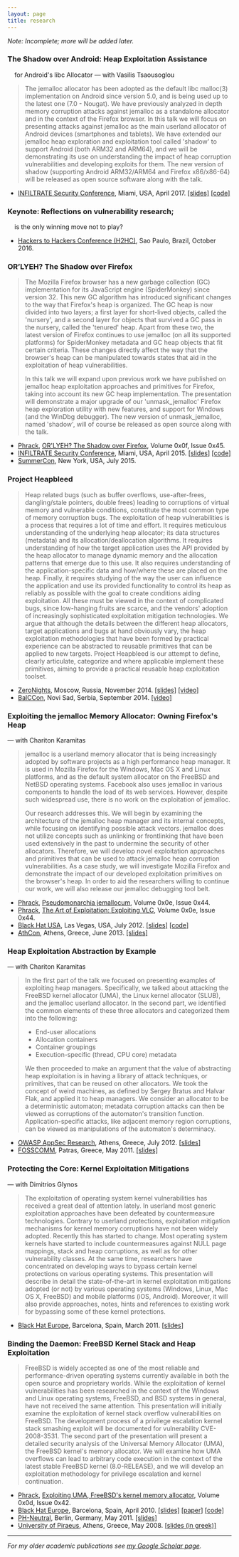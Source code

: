 ```yaml
---
layout: page
title: research
---
```


*Note: Incomplete; more will be added later.*

### The Shadow over Android: Heap Exploitation Assistance  
&nbsp;&nbsp;&nbsp;&nbsp;for Android's libc Allocator
&mdash; with Vasilis Tsaousoglou

> The jemalloc allocator has been adopted as the default libc malloc(3)
> implementation on Android since version 5.0, and is being used up to the
> latest one (7.0 - Nougat). We have previously analyzed in depth memory
> corruption attacks against jemalloc as a standalone allocator and in the
> context of the Firefox browser. In this talk we will focus on presenting
> attacks against jemalloc as the main userland allocator of Android devices
> (smartphones and tablets). We have extended our jemalloc heap exploration
> and exploitation tool called 'shadow' to support Android (both ARM32 and
> ARM64), and we will be demonstrating its use on understanding the impact of
> heap corruption vulnerabilities and developing exploits for them. The new
> version of shadow (supporting Android ARM32/ARM64 and Firefox x86/x86-64)
> will be released as open source software along with the talk.

* [INFILTRATE Security Conference](http://www.infiltratecon.org/archives/), Miami, USA,
April 2017. [[slides]](https://speakerdeck.com/argp/the-shadow-over-android)
[[code]](https://github.com/CENSUS/shadow)

### Keynote: Reflections on vulnerability research;  
&nbsp;&nbsp;&nbsp;&nbsp;is the only winning move not to play?

* [Hackers to Hackers Conference (H2HC)](https://www.h2hc.com.br/h2hc/en/eventos),
Sao Paulo, Brazil, October 2016.

### OR’LYEH? The Shadow over Firefox

> The Mozilla Firefox browser has a new garbage collection (GC) implementation
> for its JavaScript engine (SpiderMonkey) since version 32. This new GC algorithm
> has introduced significant changes to the way that Firefox's heap is organized.
> The GC heap is now divided into two layers; a first layer for short-lived
> objects, called the 'nursery', and a second layer for objects that survived
> a GC pass in the nursery, called the 'tenured' heap. Apart from these two, the
> latest version of Firefox continues to use jemalloc (on all its supported platforms)
> for SpiderMonkey metadata and GC heap objects that fit certain criteria. These
> changes directly affect the way that the browser's heap can be manipulated towards
> states that aid in the exploitation of heap vulnerabilities.
>
> In this talk we will expand upon previous work we have published on jemalloc heap
> exploitation approaches and primitives for Firefox, taking into account its new
> GC heap implementation. The presentation will demonstrate a major upgrade of our
> 'unmask_jemalloc' Firefox heap exploration utility with new features, and support
> for Windows (and the WinDbg debugger). The new version of unmask_jemalloc, named
> 'shadow', will of course be released as open source along with the talk.

* [Phrack](http://www.phrack.org/), [OR'LYEH? The Shadow over
Firefox](http://www.phrack.org/issues/69/14.html#article), Volume 0x0f, Issue 0x45.
* [INFILTRATE Security Conference](http://www.infiltratecon.org/archives/), Miami, USA,
April 2015. [[slides]](https://speakerdeck.com/argp/orlyeh-the-shadow-over-firefox)
[[code]](https://github.com/CENSUS/shadow)
* [SummerCon](http://web.archive.org/web/20150919005103/http://www.summercon.org/presentations.html#firefox),
New York, USA, July 2015.

### Project Heapbleed

> Heap related bugs (such as buffer overflows, use-after-frees, dangling/stale
> pointers, double frees) leading to corruptions of virtual memory and vulnerable
> conditions, constitute the most common type of memory corruption bugs. The
> exploitation of heap vulnerabilities is a process that requires a lot of time and
> effort. It requires meticulous understanding of the underlying heap allocator; its
> data structures (metadata) and its allocation/deallocation algorithms. It requires
> understanding of how the target application uses the API provided by the heap
> allocator to manage dynamic memory and the allocation patterns that emerge due
> to this use. It also requires understanding of the application-specific data and
> how/where these are placed on the heap. Finally, it requires studying of the way
> the user can influence the application and use its provided functionality to
> control its heap as reliably as possible with the goal to create conditions aiding
> exploitation. All these must be viewed in the context of complicated bugs, since
> low-hanging fruits are scarce, and the vendors' adoption of increasingly
> sophisticated exploitation mitigation technologies. We argue that although the
> details between the different heap allocators, target applications and bugs at hand
> obviously vary, the heap exploitation methodologies that have been formed by
> practical experience can be abstracted to reusable primitives that can be applied
> to new targets. Project Heapbleed is our attempt to define, clearly articulate,
> categorize and where applicable implement these primitives, aiming to provide a
> practical reusable heap exploitation toolset.

* [ZeroNights](http://2014.zeronights.org/conference/agenda.html#patroklos),
Moscow, Russia, November 2014. [[slides]](https://speakerdeck.com/argp/project-heapbleed)
[[video]](https://www.youtube.com/watch?v=IAFqhzNgJgI)
* [BalCCon](https://2k14.balccon.org/index.php?title=Project_Heapbleed), Novi Sad,
Serbia, September 2014. [[video]](https://www.youtube.com/watch?v=-smvfojecvs)

### Exploiting the jemalloc Memory Allocator: Owning Firefox's Heap
&mdash; with Chariton Karamitas

> jemalloc is a userland memory allocator that is being increasingly adopted
> by software projects as a high performance heap manager. It is used in
> Mozilla Firefox for the Windows, Mac OS X and Linux platforms, and as the
> default system allocator on the FreeBSD and NetBSD operating systems.
> Facebook also uses jemalloc in various components to handle the load of its
> web services. However, despite such widespread use, there is no work on the
> exploitation of jemalloc.
>
> Our research addresses this. We will begin by examining the architecture of
> the jemalloc heap manager and its internal concepts, while focusing on
> identifying possible attack vectors. jemalloc does not utilize concepts such
> as unlinking or frontlinking that have been used extensively in the past
> to undermine the security of other allocators. Therefore, we will develop
> novel exploitation approaches and primitives that can be used to attack
> jemalloc heap corruption vulnerabilities. As a case study, we will investigate
> Mozilla Firefox and demonstrate the impact of our developed exploitation
> primitives on the browser's heap. In order to aid the researchers willing to
> continue our work, we will also release our jemalloc debugging tool belt.

* [Phrack](http://www.phrack.org/), [Pseudomonarchia
jemallocum](http://www.phrack.org/issues/68/10.html#article), Volume 0x0e, Issue 0x44.
* [Phrack](http://www.phrack.org/), [The Art of Exploitation: Exploiting
VLC](http://www.phrack.org/issues/68/13.html#article), Volume 0x0e, Issue 0x44.
* [Black Hat USA](https://www.blackhat.com/html/bh-us-12/bh-us-12-briefings.html#Argyroudis),
Las Vegas, USA, July 2012.
[[slides]](https://speakerdeck.com/argp/exploiting-the-jemalloc-memory-allocator-owning-firefoxs-heap)
[[code]](https://github.com/argp/unmask_jemalloc)
* [AthCon](http://cc.thinkst.com/conference/view/656/), Athens, Greece, June 2013.
[[slides]](https://speakerdeck.com/argp/firefox-exploitation)

### Heap Exploitation Abstraction by Example
&mdash; with Chariton Karamitas

> In the first part of the talk we focused on presenting examples of exploiting heap
> managers. Specifically, we talked about attacking the FreeBSD kernel allocator
> (UMA), the Linux kernel allocator (SLUB), and the jemalloc userland allocator. In
> the second part, we identified the common elements of these three allocators and
> categorized them into the following:
>
> * End-user allocations
> * Allocation containers
> * Container groupings
> * Execution-specific (thread, CPU core) metadata
>
> We then proceeded to make an argument that the value of abstracting heap
> exploitation is in having a library of attack techniques, or primitives, that
> can be reused on other allocators. We took the concept of weird machines, as
> defined by Sergey Bratus and Halvar Flak, and applied it to heap managers.
> We consider an allocator to be a deterministic automaton; metadata
> corruption attacks can then be viewed as corruptions of the automaton's
> transition function. Application-specific attacks, like adjacent memory region
> corruptions, can be viewed as manipulations of the automaton's determinacy.

* [OWASP AppSec Research](http://2012.appsec.eu/schedule/index.html), Athens,
Greece, July 2012. [[slides]](https://speakerdeck.com/argp/heap-exploitation-abstraction-by-example)
* [FOSSCOMM](http://census-labs.com/news/2011/05/17/fosscomm-2011/),
Patras, Greece, May 2011. [[slides]](https://speakerdeck.com/argp/patras-heap-massacre)

### Protecting the Core: Kernel Exploitation Mitigations
&mdash; with Dimitrios Glynos

> The exploitation of operating system kernel vulnerabilities has received a
> great deal of attention lately. In userland most generic exploitation
> approaches have been defeated by countermeasure technologies. Contrary to
> userland protections, exploitation mitigation mechanisms for kernel memory
> corruptions have not been widely adopted. Recently this has started to
> change. Most operating system kernels have started to include
> countermeasures against NULL page mappings, stack and heap corruptions, as
> well as for other vulnerability classes. At the same time, researchers
> have concentrated on developing ways to bypass certain kernel protections
> on various operating systems. This presentation will describe in detail
> the state-of-the-art in kernel exploitation mitigations adopted (or not)
> by various operating systems (Windows, Linux, Mac OS X, FreeBSD) and
> mobile platforms (iOS, Android). Moreover, it will also provide
> approaches, notes, hints and references to existing work for bypassing
> some of these kernel protections.

* [Black Hat
Europe](https://www.blackhat.com/html/bh-eu-11/bh-eu-11-briefings.html#Argyroudis),
Barcelona, Spain, March 2011.
[[slides]](https://speakerdeck.com/argp/protecting-the-core-kernel-exploitation-mitigations)

### Binding the Daemon: FreeBSD Kernel Stack and Heap Exploitation

> FreeBSD is widely accepted as one of the most reliable and performance-driven
> operating systems currently available in both the open source and proprietary
> worlds. While the exploitation of kernel vulnerabilities has been researched
> in the context of the Windows and Linux operating systems, FreeBSD, and BSD
> systems in general, have not received the same attention. This presentation
> will initially examine the exploitation of kernel stack overflow vulnerabilities
> on FreeBSD. The development process of a privilege escalation kernel stack
> smashing exploit will be documented for vulnerability CVE-2008-3531. The second
> part of the presentation will present a detailed security analysis of the
> Universal Memory Allocator (UMA), the FreeBSD kernel's memory allocator.
> We will examine how UMA overflows can lead to arbitrary code execution in
> the context of the latest stable FreeBSD kernel (8.0-RELEASE), and we will
> develop an exploitation methodology for privilege escalation and kernel
> continuation.

* [Phrack](http://www.phrack.org/), [Exploiting UMA, FreeBSD's kernel memory
allocator](http://www.phrack.org/issues/66/8.html#article), Volume 0x0d, Issue 0x42.
* [Black Hat
Europe](https://www.blackhat.com/html/bh-eu-10/bh-eu-10-briefings.html#Argyroudis),
Barcelona, Spain, April 2010.
[[slides]](https://speakerdeck.com/argp/binding-the-daemon-freebsd-kernel-stack-and-heap-exploitation)
[[paper]](/public/binding-the-daemon-wp.pdf)
[[code]](https://github.com/argp/binding-the-daemon)
* [PH-Neutral](http://ph-neutral.darklab.org/previous/0x7db/talks.html),
Berlin, Germany, May 2011. [[slides]](https://speakerdeck.com/argp/freebsd-kernel-massacre)
* [University of Piraeus](http://rainbow.cs.unipi.gr/projects/oss/wiki/EventSixteen), Athens,
Greece, May 2008. [[slides
(in greek)]](https://speakerdeck.com/argp/tekhnikes-ekmetalleuses-trototeton-asphaleias-purena)

-------

*For my older academic publications see [my Google Scholar
page](https://scholar.google.com/citations?user=6IUnc4EAAAAJ).*
